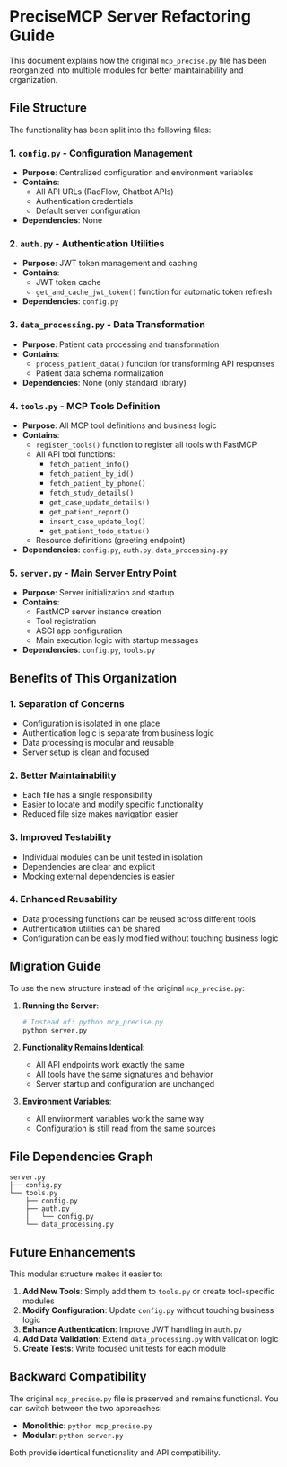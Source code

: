 # PreciseMCP Server Refactoring Guide

This document explains how the original `mcp_precise.py` file has been reorganized into multiple modules for better maintainability and organization.

## File Structure

The functionality has been split into the following files:

### 1. `config.py` - Configuration Management
- **Purpose**: Centralized configuration and environment variables
- **Contains**:
  - All API URLs (RadFlow, Chatbot APIs)
  - Authentication credentials
  - Default server configuration
- **Dependencies**: None

### 2. `auth.py` - Authentication Utilities
- **Purpose**: JWT token management and caching
- **Contains**:
  - JWT token cache
  - `get_and_cache_jwt_token()` function for automatic token refresh
- **Dependencies**: `config.py`

### 3. `data_processing.py` - Data Transformation
- **Purpose**: Patient data processing and transformation
- **Contains**:
  - `process_patient_data()` function for transforming API responses
  - Patient data schema normalization
- **Dependencies**: None (only standard library)

### 4. `tools.py` - MCP Tools Definition
- **Purpose**: All MCP tool definitions and business logic
- **Contains**:
  - `register_tools()` function to register all tools with FastMCP
  - All API tool functions:
    - `fetch_patient_info()`
    - `fetch_patient_by_id()`
    - `fetch_patient_by_phone()`
    - `fetch_study_details()`
    - `get_case_update_details()`
    - `get_patient_report()`
    - `insert_case_update_log()`
    - `get_patient_todo_status()`
  - Resource definitions (greeting endpoint)
- **Dependencies**: `config.py`, `auth.py`, `data_processing.py`

### 5. `server.py` - Main Server Entry Point
- **Purpose**: Server initialization and startup
- **Contains**:
  - FastMCP server instance creation
  - Tool registration
  - ASGI app configuration
  - Main execution logic with startup messages
- **Dependencies**: `config.py`, `tools.py`

## Benefits of This Organization

### 1. **Separation of Concerns**
- Configuration is isolated in one place
- Authentication logic is separate from business logic
- Data processing is modular and reusable
- Server setup is clean and focused

### 2. **Better Maintainability**
- Each file has a single responsibility
- Easier to locate and modify specific functionality
- Reduced file size makes navigation easier

### 3. **Improved Testability**
- Individual modules can be unit tested in isolation
- Dependencies are clear and explicit
- Mocking external dependencies is easier

### 4. **Enhanced Reusability**
- Data processing functions can be reused across different tools
- Authentication utilities can be shared
- Configuration can be easily modified without touching business logic

## Migration Guide

To use the new structure instead of the original `mcp_precise.py`:

1. **Running the Server**:
   ```bash
   # Instead of: python mcp_precise.py
   python server.py
   ```

2. **Functionality Remains Identical**:
   - All API endpoints work exactly the same
   - All tools have the same signatures and behavior
   - Server startup and configuration are unchanged

3. **Environment Variables**:
   - All environment variables work the same way
   - Configuration is still read from the same sources

## File Dependencies Graph

```
server.py
├── config.py
└── tools.py
    ├── config.py
    ├── auth.py
    │   └── config.py
    └── data_processing.py
```

## Future Enhancements

This modular structure makes it easier to:

1. **Add New Tools**: Simply add them to `tools.py` or create tool-specific modules
2. **Modify Configuration**: Update `config.py` without touching business logic
3. **Enhance Authentication**: Improve JWT handling in `auth.py`
4. **Add Data Validation**: Extend `data_processing.py` with validation logic
5. **Create Tests**: Write focused unit tests for each module

## Backward Compatibility

The original `mcp_precise.py` file is preserved and remains functional. You can switch between the two approaches:

- **Monolithic**: `python mcp_precise.py`
- **Modular**: `python server.py`

Both provide identical functionality and API compatibility. 